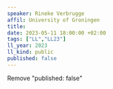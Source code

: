 ```yaml
---
speaker: Rineke Verbrugge
affil: University of Groningen
title: 
date: 2023-05-11 18:00:00 +02:00
tags: ["LL","LL23"]
ll_year: 2023
ll_kind: public
published: false
---
```

Remove "published: false"
